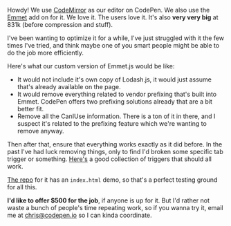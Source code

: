 Howdy! We use [CodeMirror](http://codemirror.net/) as our editor on CodePen. We also use the [Emmet](https://github.com/emmetio/codemirror) add on for it. We love it. The users love it. It's also **very very big** at 831k (before compression and stuff).

I've been wanting to optimize it for a while, I've just struggled with it the few times I've tried, and think maybe one of you smart people might be able to do the job more efficiently.

Here's what our custom version of Emmet.js would be like:

- It would not include it's own copy of Lodash.js, it would just assume that's already available on the page.
- It would remove everything related to vendor prefixing that's built into Emmet. CodePen offers two prefixing solutions already that are a bit better fit.
- Remove all the CanIUse information. There is a ton of it in there, and I suspect it's related to the prefixing feature which we're wanting to remove anyway.

Then after that, ensure that everything works exactly as it did before. In the past I've had luck removing things, only to find I'd broken some specific tab trigger or something. [Here's](http://codepen.io/renwalker/pen/lijqs) a good collection of triggers that should all work.

[The repo](https://github.com/emmetio/codemirror) for it has an `index.html` demo, so that's a perfect testing ground for all this.

**I'd like to offer $500 for the job**, if anyone is up for it. But I'd rather not waste a bunch of people's time repeating work, so if you wanna try it, email me at chris@codepen.io so I can kinda coordinate.
